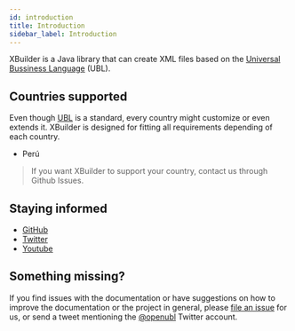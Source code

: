 ```yaml
---
id: introduction
title: Introduction
sidebar_label: Introduction
---
```


XBuilder is a Java library that can create XML files based on the [Universal Bussiness Language](https://en.wikipedia.org/wiki/Universal_Business_Language) (UBL).

## Countries supported

Even though [UBL](https://en.wikipedia.org/wiki/Universal_Business_Language) is a standard, every country might customize or even extends it. XBuilder is designed for fitting all requirements depending of each country.

- Perú

> If you want XBuilder to support your country, contact us through Github Issues.

## Staying informed

- [GitHub](https://github.com/project-openubl/xml-builder-lib)
- [Twitter](https://twitter.com/openubl)
- [Youtube](https://www.youtube.com/channel/UChq3xxjyDgjcU346rp0bbtA)

## Something missing?

If you find issues with the documentation or have suggestions on how to improve the documentation or the project in general, please [file an issue](https://github.com/project-openubl/xml-builder-lib/issues) for us, or send a tweet mentioning the [@openubl](https://twitter.com/openubl) Twitter account.
